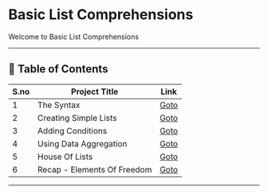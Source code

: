 # Basic List Comprehensions

Welcome to Basic List Comprehensions

---

## 📅 Table of Contents

| S.no | Project Title                                      | Link                                      |
|------|----------------------------------------------------|-------------------------------------------|
| 1    | The Syntax                                         | [Goto](1/README.md)                       |
| 2    | Creating Simple Lists                              | [Goto](2/README.md)                       |
| 3    | Adding Conditions                                  | [Goto](3/README.md)                       |
| 4    | Using Data Aggregation                             | [Goto](4/README.md)                       |
| 5    | House Of Lists                                     | [Goto](5/README.md)                       |
| 6    | Recap - Elements Of Freedom                        | [Goto](6/README.md)                       |

---

